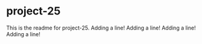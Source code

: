 # project-25

This is the readme for project-25.
Adding a line!
Adding a line!
Adding a line!
Adding a line!
